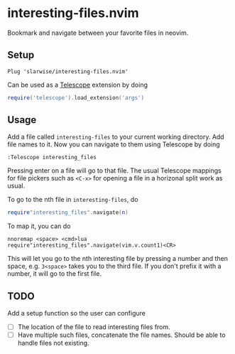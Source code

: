 # interesting-files.nvim

Bookmark and navigate between your favorite files in neovim.

## Setup

```vim
Plug 'slarwise/interesting-files.nvim'
```

Can be used as a [Telescope](https://github.com/nvim-telescope/telescope.nvim)
extension by doing 

```lua
require('telescope').load_extension('args')
```

## Usage

Add a file called `interesting-files` to your current working directory. Add
file names to it. Now you can navigate to them using Telescope by doing

```vim
:Telescope interesting_files
```

Pressing enter on a file will go to that file. The usual Telescope mappings for
file pickers such as `<C-x>` for opening a file in a horizonal split work as
usual.

To go to the nth file in `interesting-files`, do

```lua
require"interesting_files".navigate(n)
```

To map it, you can do

```vimscript
nnoremap <space> <cmd>lua require"interesting_files".navigate(vim.v.count1)<CR>
```

This will let you go to the nth interesting file by pressing a number and then
space, e.g. `3<space>` takes you to the third file. If you don't prefix it with
a number, it will go to the first file.

## TODO

Add a setup function so the user can configure

- [ ] The location of the file to read interesting files from.
- [ ] Have multiple such files, concatenate the file names. Should be able to
  handle files not existing.
